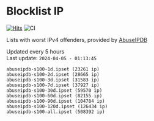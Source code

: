# Blocklist IP

[![Hits](https://hits.seeyoufarm.com/api/count/incr/badge.svg?url=https%3A%2F%2Fgithub.com%2Fborestad%2Fblocklist-ip%2F&count_bg=%2379C83D&title_bg=%23555555&icon=&icon_color=%23E7E7E7&title=hits&edge_flat=false)](https://hits.seeyoufarm.com)  ![CI](https://img.shields.io/github/workflow/status/borestad/blocklist-ip/CI?style=flat-square)

Lists with worst IPv4 offenders, provided by [AbuseIPDB](https://www.abuseipdb.com/)

<!-- FOOTER-PLACEHOLDER -->
Updated every 5 hours<br>
Last update: `2024-04-05 - 01:13:45`
```
abuseipdb-s100-1d.ipset (23261 ip)
abuseipdb-s100-2d.ipset (28665 ip)
abuseipdb-s100-3d.ipset (31583 ip)
abuseipdb-s100-7d.ipset (37927 ip)
abuseipdb-s100-30d.ipset (59570 ip)
abuseipdb-s100-60d.ipset (82155 ip)
abuseipdb-s100-90d.ipset (104784 ip)
abuseipdb-s100-120d.ipset (126434 ip)
abuseipdb-s100-all.ipset (508392 ip)
```
